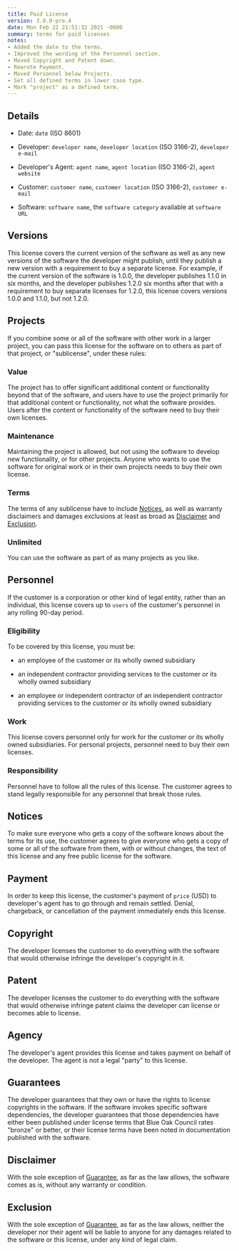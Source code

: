 ```yaml
---
title: Paid License
version: 3.0.0-pre.4
date: Mon Feb 22 21:51:32 2021 -0800
summary: terms for paid licenses
notes:
- Added the date to the terms.
- Improved the wording of the Personnel section.
- Moved Copyright and Patent down.
- Rewrote Payment.
- Moved Personnel below Projects.
- Set all defined terms in lower case type.
- Mark "project" as a defined term.
---
```


## Details

- Date: `date` (ISO 8601)

- Developer: `developer name`, `developer location` (ISO 3166-2), `developer e-mail`

- Developer's Agent: `agent name`, `agent location` (ISO 3166-2), `agent website`

- Customer: `customer name`, `customer location` (ISO 3166-2), `customer e-mail`

- Software: `software name`, the `software category` available at `software URL`

## Versions

This license covers the current version of the software as well as any new versions of the software the developer might publish, until they publish a new version with a requirement to buy a separate license.  For example, if the current version of the software is 1.0.0, the developer publishes 1.1.0 in six months, and the developer publishes 1.2.0 six months after that with a requirement to buy separate licenses for 1.2.0, this license covers versions 1.0.0 and 1.1.0, but not 1.2.0.

## Projects

If you combine some or all of the software with other work in a larger project, you can pass this license for the software on to others as part of that project, or "sublicense", under these rules:

### Value

The project has to offer significant additional content or functionality beyond that of the software, and users have to use the project primarily for that additional content or functionality, not what the software provides.  Users after the content or functionality of the software need to buy their own licenses.

### Maintenance

Maintaining the project is allowed, but not using the software to develop new functionality, or for other projects.  Anyone who wants to use the software for original work or in their own projects needs to buy their own license.

### Terms

The terms of any sublicense have to include [Notices](#notices), as well as warranty disclaimers and damages exclusions at least as broad as [Disclaimer](#disclaimer) and [Exclusion](#exclusion).

### Unlimited

You can use the software as part of as many projects as you like.

## Personnel

If the customer is a corporation or other kind of legal entity, rather than an individual, this license covers up to `users` of the customer's personnel in any rolling 90-day period.

### Eligibility

To be covered by this license, you must be:

- an employee of the customer or its wholly owned subsidiary

- an independent contractor providing services to the customer or its wholly owned subsidiary

- an employee or independent contractor of an independent contractor providing services to the customer or its wholly owned subsidiary

### Work

This license covers personnel only for work for the customer or its wholly owned subsidiaries.  For personal projects, personnel need to buy their own licenses.

### Responsibility

Personnel have to follow all the rules of this license.  The customer agrees to stand legally responsible for any personnel that break those rules.

## Notices

To make sure everyone who gets a copy of the software knows about the terms for its use, the customer agrees to give everyone who gets a copy of some or all of the software from them, with or without changes, the text of this license and any free public license for the software.

## Payment

In order to keep this license, the customer's payment of `price` (USD) to developer's agent has to go through and remain settled.  Denial, chargeback, or cancellation of the payment immediately ends this license.

## Copyright

The developer licenses the customer to do everything with the software that would otherwise infringe the developer's copyright in it.

## Patent

The developer licenses the customer to do everything with the software that would otherwise infringe patent claims the developer can license or becomes able to license.

## Agency

The developer's agent provides this license and takes payment on behalf of the developer.  The agent is not a legal "party" to this license.

## Guarantees

The developer guarantees that they own or have the rights to license copyrights in the software.  If the software invokes specific software dependencies, the developer guarantees that those dependencies have either been published under license terms that Blue Oak Council rates "bronze" or better, or their license terms have been noted in documentation published with the software.

## Disclaimer

<span class="conspicuous" markdown="1">With the sole exception of [Guarantee](#guarantee), as far as the law allows, the software comes as is, without any warranty or condition.</span>

## Exclusion

<span class="conspicuous" markdown="1">With the sole exception of [Guarantee](#guarantee), as far as the law allows, neither the developer nor their agent will be liable to anyone for any damages related to the software or this license, under any kind of legal claim.</span>
